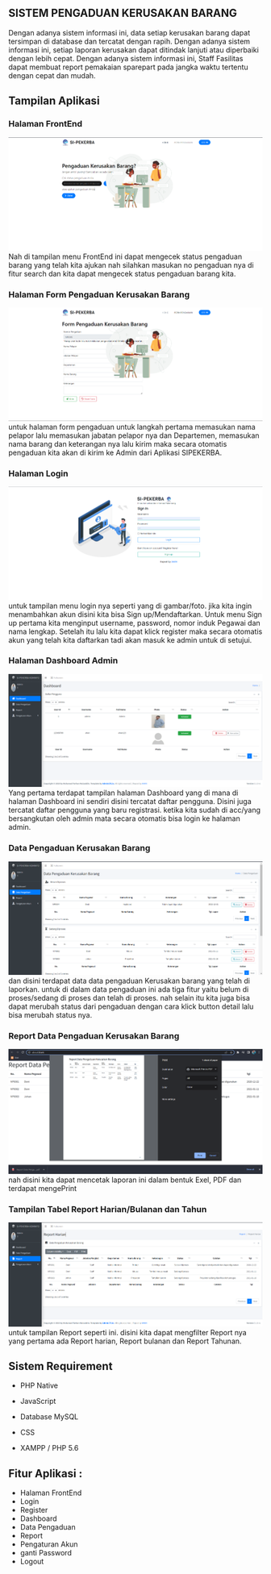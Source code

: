 ## SISTEM PENGADUAN KERUSAKAN BARANG

Dengan adanya sistem informasi ini, data setiap kerusakan barang dapat
tersimpan di database dan tercatat dengan rapih.
Dengan adanya sistem informasi ini, setiap laporan kerusakan dapat
ditindak lanjuti atau diperbaiki dengan lebih cepat.
Dengan adanya sistem informasi ini, Staff Fasilitas dapat membuat report
pemakaian sparepart pada jangka waktu tertentu dengan cepat dan mudah.



## Tampilan Aplikasi

### Halaman FrontEnd
![ss](https://github.com/muizfrhan/sipekerba/blob/master/assets/img/ss/Screenshot_1.png?raw=true)
Nah di tampilan menu FrontEnd ini dapat mengecek status pengaduan barang yang telah kita ajukan nah silahkan masukan no pengaduan nya di fitur search dan kita dapat mengecek status pengaduan barang kita.

### Halaman Form Pengaduan Kerusakan Barang
![ss](https://github.com/muizfrhan/sipekerba/blob/master/assets/img/ss/Screenshot_2.png?raw=true)
untuk halaman form pengaduan untuk langkah pertama memasukan nama pelapor lalu memasukan jabatan pelapor nya dan Departemen, memasukan nama barang dan keterangan nya lalu kirim maka secara otomatis pengaduan kita akan di kirim ke Admin dari Aplikasi SIPEKERBA.

### Halaman Login
![ss](https://github.com/muizfrhan/sipekerba/blob/master/assets/img/ss/Screenshot_3.png?raw=true)
untuk tampilan menu login nya seperti yang di gambar/foto.
jika kita ingin menambahkan akun disini kita bisa Sign up/Mendaftarkan. Untuk menu Sign up pertama kita menginput username, password, nomor induk Pegawai dan nama lengkap. Setelah itu lalu kita dapat klick register maka secara otomatis akun yang telah kita daftarkan tadi akan masuk ke admin untuk di setujui.

### Halaman Dashboard Admin
![ss](https://github.com/muizfrhan/sipekerba/blob/master/assets/img/ss/Screenshot_4.png?raw=true)
Yang pertama terdapat tampilan halaman Dashboard yang di mana di halaman Dashboard ini sendiri disini tercatat daftar pengguna. Disini juga tercatat daftar pengguna yang baru registrasi. ketika kita sudah di acc/yang bersangkutan oleh admin mata secara otomatis bisa login ke halaman admin.

### Data Pengaduan Kerusakan Barang
![ss](https://github.com/muizfrhan/sipekerba/blob/master/assets/img/ss/Screenshot_5.png?raw=true)
dan disini terdapat data data pengaduan Kerusakan barang yang telah di laporkan. untuk di dalam data pengaduan ini ada tiga fitur yaitu belum di proses/sedang di proses dan telah di proses.
nah selain itu kita juga bisa dapat merubah status dari pengaduan dengan cara klick button detail lalu bisa merubah status nya.

### Report Data Pengaduan Kerusakan Barang
![SS](https://github.com/muizfrhan/sipekerba/blob/master/assets/img/ss/Screenshot_6.png?raw=true)
nah disini kita dapat mencetak laporan ini dalam bentuk Exel, PDF dan terdapat mengePrint

### Tampilan Tabel Report Harian/Bulanan dan Tahun
![SS](https://github.com/muizfrhan/sipekerba/blob/master/assets/img/ss/Screenshot_7.png?raw=true)
untuk tampilan Report seperti ini. disini kita dapat mengfilter Report nya yang pertama ada Report harian, Report bulanan dan Report Tahunan.



## Sistem Requirement

- PHP Native
- JavaScript
- Database MySQL
- CSS

- XAMPP / PHP 5.6


##  Fitur Aplikasi :

-   Halaman FrontEnd
-   Login
-   Register
-   Dashboard
-   Data Pengaduan
-   Report
-   Pengaturan Akun
-   ganti Password
-   Logout

